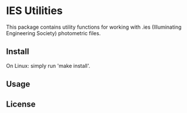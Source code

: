 IES Utilities
===========================
This package contains utility functions for working with .ies (Illuminating Engineering Society) photometric files.

Install
----------

On Linux: simply run 'make install'.

Usage
----------

License
----------
